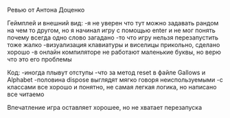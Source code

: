 Ревью от Антона Доценко

Геймплей и внешний вид:
-я не уверен что тут можно задавать рандом на чем то другом, но я начинал игру с помощью enter и не мог понять почему всегда одно слово загадано
-то что игру нельзя перезапустить тоже жалко
-визуализация клавиатуры и виселицы прикольно, сделано хорошо
-в онлайн компиляторе не работают маленькие буквы, но верю что это его проблемы

Код:
-иногда плывут отступы
-что за метод reset в файле Gallows и Alphabet
-половина dispose выглядят мягко говоря неиспользуемыми
-с классами все хорошо и понятно, не самая легкая логика, но написано все читаемо

Впечатление игра оставляет хорошее, но не хватает перезапуска
